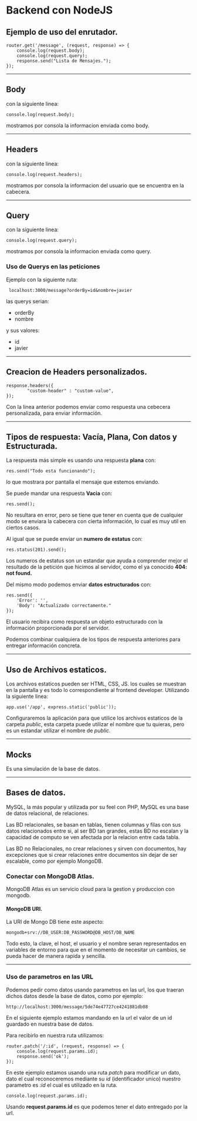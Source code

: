 # Backend con NodeJS

## Ejemplo de uso del enrutador.

    router.get('/message', (request, response) => {
        console.log(request.body);
        console.log(request.query);
        response.send("Lista de Mensajes.");
    });

***

## Body
con la siguiente linea: 

    console.log(request.body);

mostramos por consola la informacion enviada como body.

***
## Headers
con la siguiente linea:
    
    console.log(request.headers);

mostramos por consola la informacion del usuario que se encuentra en la cabecera.

***
## Query
con la siguiente linea:
    
    console.log(request.query);

mostramos por consola la informacion enviada como query.

### Uso de Querys en las peticiones
Ejemplo con la siguiente ruta:

` localhost:3000/message?orderBy=id&nombre=javier`

las querys serian:
- orderBy
- nombre

y sus valores:
- id
- javier

***
## Creacion de Headers personalizados.

    response.headers({
            "custom-header" : "custom-value",
    });

Con la linea anterior podemos enviar como respuesta una cebecera personalizada, para enviar información.

***
## Tipos de respuesta: Vacía, Plana, Con datos y Estructurada.

La respuesta más simple es usando una respuesta **plana** con:

    res.send("Todo esta funcionando");

lo que mostrara por pantalla el mensaje que estemos enviando.

Se puede mandar una respuesta **Vacia** con:
    
    res.send();

No resultara en error, pero se tiene que tener en cuenta que de cualquier modo se enviara la cabecera con cierta información, lo cual es muy util en ciertos casos.

Al igual que se puede enviar un **numero de estatus** con:

    res.status(201).send();

Los numeros de estatus son un estandar que ayuda a comprender mejor el resultado de la petición que hicimos al servidor, como el ya conocido **404: not found.**

Del mismo modo podemos enviar **datos estructurados** con:

    res.send({
        'Error': '',
        'Body': "Actualizado correctamente."
    });

El usuario recibira como respuesta un objeto estructurado con la información proporcionada por el servidor.

Podemos combinar cualquiera de los tipos de respuesta anteriores para entregar información concreta.

***
## Uso de Archivos estaticos.
Los archivos estaticos pueden ser HTML, CSS, JS.
los cuales se muestran en la pantalla y es todo lo correspondiente al frontend developer.
Utilizando la siguiente linea:

    app.use('/app', express.static('public'));

Configuraremos la aplicación para que utilice los archivos estaticos de la carpeta *public*, esta carpeta puede utilizar el nombre que tu quieras, pero es un estandar utilizar el nombre de *public*.

***
## Mocks
Es una simulación de la base de datos.

***
## Bases de datos.
MySQL, la más popular y utilizada por su feel con PHP, MySQL es una base de datos relacional, de relaciones.

Las BD relacionales, se basan en tablas, tienen columnas y filas con sus datos relacionados entre si, al ser BD tan grandes, estas BD no escalan y la capacidad de computo se ven afectada por la relacion entre cada tabla.

Las BD no Relacionales, no crear relaciones y sirven con documentos, hay excepciones que si crear relaciones entre documentos sin dejar de ser escalable, como por ejemplo MongoDB.

### Conectar con MongoDB Atlas.
MongoDB Atlas es un servicio cloud para la gestion y produccion con mongodb.

#### MongoDB URI.
La URI de Mongo DB tiene este aspecto:

    mongodb+srv://DB_USER:DB_PASSWORD@DB_HOST/DB_NAME

Todo esto, la clave, el host, el usuario y el nombre seran representados en variables de entorno para que en el momento de necesitar un cambios, se pueda hacer de manera rapida y sencilla.

***
### Uso de parametros en las URL
Podemos pedir como datos usando parametros en las url, los que traeran dichos datos desde la base de datos, como por ejemplo:

    http://localhost:3000/message/5de74e47727ce4241881db08

En el siguiente ejemplo estamos mandando en la url el valor de un id guardado en nuestra base de datos.

Para recibirlo en nuestra ruta utilizamos:

    router.patch('/:id', (request, response) => {
        console.log(request.params.id);
        response.send('ok');
    });

En este ejemplo estamos usando una ruta *patch* para modificar un dato, dato el cual reconoceremos mediante su *id* (identificador unico) nuestro parametro es *:id* el cual es utilizado en la ruta.

    console.log(request.params.id);

Usando **request.params.id** es que podemos tener el dato entregado por la url.